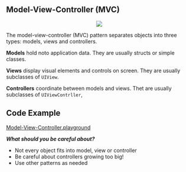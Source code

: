 ##  Model-View-Controller (MVC)

<p align="center">
  <image src="images/mvc.png"></image>
</p>



The model-view-controller (MVC) pattern separates objects into three types: models, views and controllers.

<b>Models</b> hold noto application data. They are usually structs or simple classes.

<b>Views</b> display visual elements and controls on screen. They are usually subclasses of `UIView`.

**Controllers**  coordinate between models and views. Thet are usually subclasses of `UIViewContrller`,

## Code Example
[Model-View-Controller.playground]


[Model-View-Controller.playground]: ../samples/DesignPatternsPlayGround/Model-View-Controller.playground "Model-View-Controller.playground"

***What should you be careful about?***

- Not every object fits into model, view or controller
- Be careful about controllers growing too big!
- Use other patterns as needed

